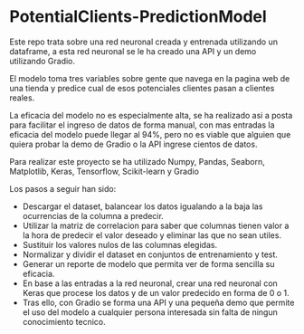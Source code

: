 # PotentialClients-PredictionModel

Este repo trata sobre una red neuronal creada y entrenada utilizando un dataframe, a esta red neuronal se le ha creado una API y un demo utilizando Gradio.

El modelo toma tres variables sobre gente que navega en la pagina web de una tienda y predice cual de esos potenciales clientes pasan a clientes reales. 

La eficacia del modelo no es especialmente alta, se ha realizado asi a posta para facilitar el ingreso de datos de forma manual, con mas entradas la eficacia del modelo puede llegar al 94%,
pero no es viable que alguien que quiera probar la demo de Gradio o la API ingrese cientos de datos.

Para realizar este proyecto se ha utilizado Numpy, Pandas, Seaborn, Matplotlib, Keras, Tensorflow, Scikit-learn y Gradio

Los pasos a seguir han sido:
- Descargar el dataset, balancear los datos igualando a la baja las ocurrencias de la columna a predecir.
- Utilizar la matriz de correlacion para saber que columnas tienen valor a la hora de predecir el valor deseado y eliminar las que no sean utiles.
- Sustituir los valores nulos de las columnas elegidas.
- Normalizar y dividir el dataset en conjuntos de entrenamiento y test.
- Generar un reporte de modelo que permita ver de forma sencilla su eficacia.
- En base a las entradas a la red neuronal, crear una red neuronal con Keras que procese los datos y de un valor predecido en forma de 0 o 1.
- Tras ello, con Gradio se forma una API y una pequeña demo que permite el uso del modelo a cualquier persona interesada sin falta de ningun conocimiento tecnico.
